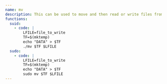 ```yaml
---
name: mv
description: This can be used to move and then read or write files from a restricted file systems or with elevated privileges.
functions:
  suid:
    - code: |
        LFILE=file_to_write
        TF=$(mktemp)
        echo "DATA" > $TF
        ./mv $TF $LFILE
  sudo:
    - code: |
        LFILE=file_to_write
        TF=$(mktemp)
        echo "DATA" > $TF
        sudo mv $TF $LFILE
---
```

